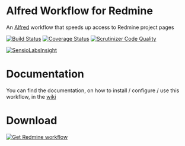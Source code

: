 Alfred Workflow for Redmine
===========================
An [Alfred](http://alfredapp.com) workflow that speeds up access to Redmine project pages

[![Build Status](https://travis-ci.org/GMaissa/redmine-alfredworkflow.svg)](https://travis-ci.org/GMaissa/redmine-alfredworkflow)
[![Coverage Status](https://img.shields.io/coveralls/GMaissa/redmine-alfredworkflow.svg)](https://coveralls.io/r/GMaissa/redmine-alfredworkflow?branch=master)
[![Scrutinizer Code Quality](https://scrutinizer-ci.com/g/GMaissa/redmine-alfredworkflow/badges/quality-score.png)](https://scrutinizer-ci.com/g/GMaissa/redmine-alfredworkflow/?branch=master)

[![SensioLabsInsight](https://insight.sensiolabs.com/projects/7de26d83-26e8-475b-9eaa-dcab53df8ec0/small.png)](https://insight.sensiolabs.com/projects/7de26d83-26e8-475b-9eaa-dcab53df8ec0)

# Documentation
You can find the documentation, on how to install / configure / use this workflow, in the [wiki](https://github.com/GMaissa/redmine-alfredworkflow/wiki)

# Download
[![Get Redmine workflow](https://raw.github.com/hzlzh/AlfredWorkflow.com/master/index/css/images/downlaod-btn.png)](https://github.com/GMaissa/redmine-alfredworkflow/raw/master/Redmine.alfredworkflow)

